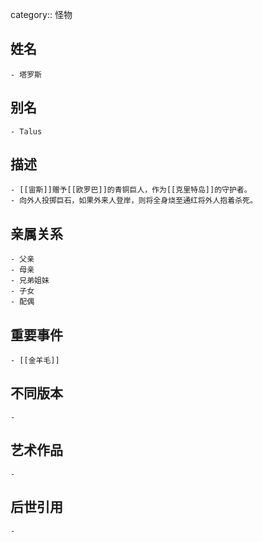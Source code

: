 category:: 怪物
## 姓名
	- 塔罗斯
## 别名
	- Talus
## 描述
	- [[宙斯]]赠予[[欧罗巴]]的青铜巨人，作为[[克里特岛]]的守护者。
	- 向外人投掷巨石，如果外来人登岸，则将全身烧至通红将外人抱着杀死。
## 亲属关系
	- 父亲
	- 母亲
	- 兄弟姐妹
	- 子女
	- 配偶
## 重要事件
	- [[金羊毛]]
## 不同版本
	-
## 艺术作品
	-
## 后世引用
	-
